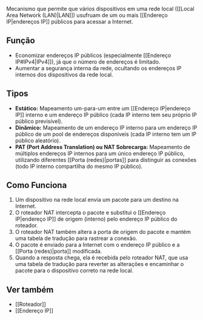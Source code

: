 Mecanismo que permite que vários dispositivos em uma rede local ([[Local Area Network (LAN)|LAN]]) usufruam de um ou mais [[Endereço IP|endereços IP]] públicos para acessar a Internet.
## Função
* Economizar endereços IP públicos (especialmente [[Endereço IP#IPv4|IPv4]]), já que o número de endereços é limitado.
* Aumentar a segurança interna da rede, ocultando os endereços IP internos dos dispositivos da rede local.
## Tipos
* **Estático:** Mapeamento um-para-um entre um [[Endereço IP|endereço IP]] interno e um endereço IP público (cada IP interno tem seu próprio IP público previsível).
* **Dinâmico:** Mapeamento de um endereço IP interno para um endereço IP público de um pool de endereços disponíveis (cada IP interno tem um IP público aleatório).
* **PAT (Port Address Translation) ou NAT Sobrecarga:** Mapeamento de múltiplos endereços IP internos para um único endereço IP público, utilizando diferentes [[Porta (redes)|portas]] para distinguir as conexões (todo IP interno compartilha do mesmo IP público).
## Como Funciona
1. Um dispositivo na rede local envia um pacote para um destino na Internet.
2. O roteador NAT intercepta o pacote e substitui o [[Endereço IP|endereço IP]] de origem (interno) pelo endereço IP público do roteador.
3. O roteador NAT também altera a porta de origem do pacote e mantém uma tabela de tradução para rastrear a conexão.
4. O pacote é enviado para a Internet com o endereço IP público e a [[Porta (redes)|porta]] modificada.
5. Quando a resposta chega, ela é recebida pelo roteador NAT, que usa uma tabela de tradução para reverter as alterações e encaminhar o pacote para o dispositivo correto na rede local.
## Ver também
* [[Roteador]]
* [[Endereço IP]]